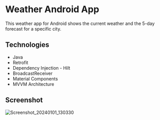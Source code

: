 # Weather Android App
This weather app for Android shows the current weather and the 5-day forecast for a specific city.

## Technologies
- Java
- Retrofit
- Dependency Injection - Hilt
- BroadcastReceiver
- Material Components
- MVVM Architecture

## Screenshot
![Screenshot_20240101_130330](https://github.com/yozhykovanatolii/WeatherApp/assets/154551334/59805a13-45f2-4065-97ec-1713c2011808)

